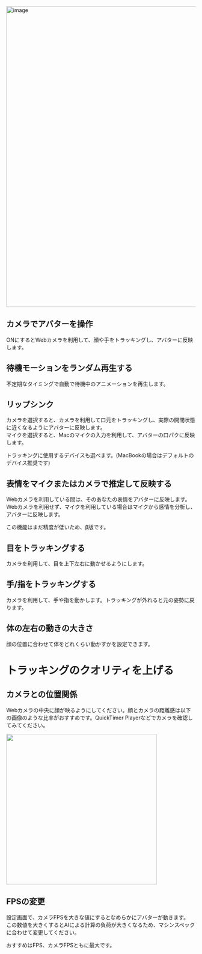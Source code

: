 
<img width="800" alt="image" src="https://user-images.githubusercontent.com/8188636/163707939-a23a39cf-5a91-4ba1-a8be-da056daec8a1.png">

## カメラでアバターを操作
ONにするとWebカメラを利用して、顔や手をトラッキングし、アバターに反映します。

## 待機モーションをランダム再生する
不定期なタイミングで自動で待機中のアニメーションを再生します。

## リップシンク
カメラを選択すると、カメラを利用して口元をトラッキングし、実際の開閉状態に近くなるようにアバターに反映します。  
マイクを選択すると、Macのマイクの入力を利用して、アバターの口パクに反映します。

トラッキングに使用するデバイスも選べます。(MacBookの場合はデフォルトのデバイス推奨です)

## 表情をマイクまたはカメラで推定して反映する 
Webカメラを利用している間は、そのあなたの表情をアバターに反映します。  
Webカメラを利用せず、マイクを利用している場合はマイクから感情を分析し、アバターに反映します。

この機能はまだ精度が低いため、β版です。

## 目をトラッキングする
カメラを利用して、目を上下左右に動かせるようにします。

## 手/指をトラッキングする
カメラを利用して、手や指を動かします。トラッキングが外れると元の姿勢に戻ります。

## 体の左右の動きの大きさ
顔の位置に合わせて体をどれくらい動かすかを設定できます。

# トラッキングのクオリティを上げる

## カメラとの位置関係
Webカメラの中央に顔が映るようにしてください。顔とカメラの距離感は以下の画像のような比率がおすすめです。QuickTimer Playerなどでカメラを確認してみてください。

<img src="https://user-images.githubusercontent.com/8188636/173237323-3f70184c-4efb-438d-8234-aa7fc9210e5d.png" width=400px>

## FPSの変更
設定画面で、カメラFPSを大きな値にするとなめらかにアバターが動きます。  
この数値を大きくするとAIによる計算の負荷が大きくなるため、マシンスペックに合わせて変更してください。

おすすめはFPS、カメラFPSともに最大です。
